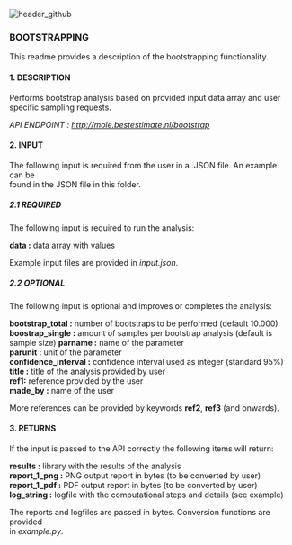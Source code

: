 ![header_github](https://bestestimate.nl/images/header_github.png)

### **BOOTSTRAPPING**

This readme provides a description of the bootstrapping functionality.

#### **1. DESCRIPTION**

Performs bootstrap analysis based on provided input data array and user
specific sampling requests.

*API ENDPOINT : http://mole.bestestimate.nl/bootstrap*

#### **2. INPUT**

The following input is required from the user in a .JSON file. An example can be   
found in the JSON file in this folder.

##### **2.1 REQUIRED**

The following input is required to run the analysis:

**data :**  data array with values   

Example input files are provided in *input.json*.

##### **2.2 OPTIONAL**

The following input is optional and improves or completes the analysis:

**bootstrap_total :** number of bootstraps to be performed   (default 10.000)
**boostrap_single :** amount of samples per bootstrap analysis (default is sample size)
**parname :** name of the parameter   
**parunit :** unit of the parameter   
**confidence_interval :** confidence interval used as integer (standard 95%)   
**title :** title of the analysis provided by user     
**ref1:** reference provided by the user    
**made_by :** name of the user  

More references can be provided by keywords **ref2**, **ref3** (and onwards).

#### **3. RETURNS**

If the input is passed to the API correctly the following items will return:

**results :** library with the results of the analysis   
**report_1_png :** PNG output report in bytes (to be converted by user)   
**report_1_pdf :** PDF output report in bytes (to be converted by user)   
**log_string :** logfile with the computational steps and details (see example)

The reports and logfiles are passed in bytes. Conversion functions are provided   
in *example.py*.
